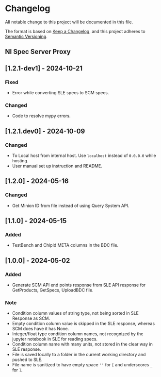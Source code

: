 # Changelog

All notable change to this project will be documented in this file.

The format is based on [Keep a Changelog](https://keepachangelog.com/en/1.1.0/),
and this project adheres to [Semantic Versioning](https://semver.org/spec/v2.0.0.html).

## NI Spec Server Proxy

## [1.2.1-dev1] - 2024-10-21

### Fixed

- Error while converting SLE specs to SCM specs.

### Changed

- Code to resolve mypy errors.

## [1.2.1.dev0] - 2024-10-09

### Changed

- To Local host from internal host. Use `localhost` instead of `0.0.0.0` while hosting.
- User manual set up instruction and README.

## [1.2.0] - 2024-05-16

### Changed

- Get Minion ID from file instead of using Query System API.

## [1.1.0] - 2024-05-15

### Added

- TestBench and ChipId META columns in the BDC file.

## [1.0.0] - 2024-05-02

### Added

- Generate SCM API end points response from SLE API response for GetProducts, GetSpecs, UploadBDC file.

### Note

- Condition column values of string type, not being sorted in SLE Response as SCM.
- Empty condition column value is skipped in the SLE response, whereas SCM does have it has None.
- Integer/float type condition column names, not recognized by the jupyter notebook in SLE for reading specs.
- Condition column name with many units, not stored in the clear way in SLE response.
- File is saved locally to a folder in the current working directory and pushed to SLE.
- File name is sanitized to have empty space `''` for `[` and underscores `_` for `]`.